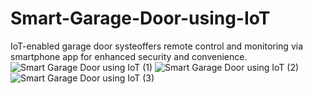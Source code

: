 # Smart-Garage-Door-using-IoT
IoT-enabled garage door systeoffers remote control and monitoring via smartphone app for enhanced security and convenience.
![Smart Garage Door using IoT (1)](https://github.com/Kaveri4502/Smart-Garage-Door-using-IoT/assets/139954093/0678e06d-26dd-4279-a55d-8bcc70ae91e5)
![Smart Garage Door using IoT (2)](https://github.com/Kaveri4502/Smart-Garage-Door-using-IoT/assets/139954093/050a399d-3df8-49b7-b9a1-4aff9b33c6d6)
![Smart Garage Door using IoT (3)](https://github.com/Kaveri4502/Smart-Garage-Door-using-IoT/assets/139954093/7beb74de-3bd0-4907-a7dc-7e9ba6c26c2b)

